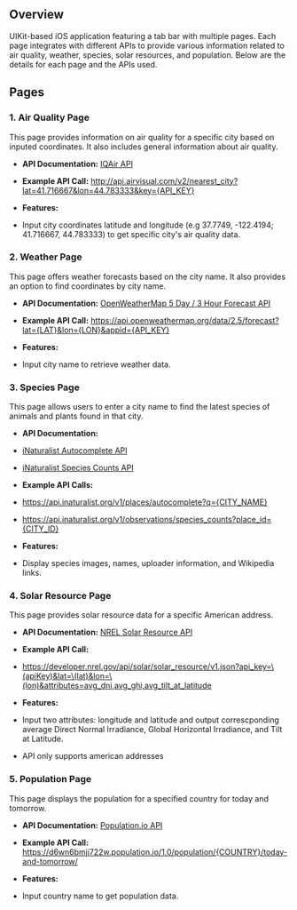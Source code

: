## Overview
UIKit-based iOS application featuring a tab bar with multiple pages. Each page integrates with different APIs to provide various information related to air quality, weather, species, solar resources, and population. Below are the details for each page and the APIs used.

## Pages

### 1. Air Quality Page
This page provides information on air quality for a specific city based on inputed coordinates. It also includes general information about air quality.

- **API Documentation:** [IQAir API](https://api-docs.iqair.com/?version=latest)
- **Example API Call:** http://api.airvisual.com/v2/nearest_city?lat=41.716667&lon=44.783333&key={API_KEY}
  
- **Features:**
- Input city coordinates latitude and longitude (e.g 37.7749, -122.4194; 41.716667, 44.783333)  to get specific city's air quality data.

### 2. Weather Page
This page offers weather forecasts based on the city name. It also provides an option to find coordinates by city name.

- **API Documentation:** [OpenWeatherMap 5 Day / 3 Hour Forecast API](https://openweathermap.org/forecast5)
- **Example API Call:** https://api.openweathermap.org/data/2.5/forecast?lat={LAT}&lon={LON}&appid={API_KEY}

- **Features:**
-  Input city name to retrieve weather data.

### 3. Species Page
This page allows users to enter a city name to find the latest species of animals and plants found in that city.

- **API Documentation:**
- [iNaturalist Autocomplete API](https://api.inaturalist.org/v1/places/autocomplete?q=CITY_NAME)
- [iNaturalist Species Counts API](https://api.inaturalist.org/v1/observations/species_counts?place_id=CITY_ID)
- **Example API Calls:**
- https://api.inaturalist.org/v1/places/autocomplete?q={CITY_NAME}
- https://api.inaturalist.org/v1/observations/species_counts?place_id={CITY_ID}

- **Features:**
- Display species images, names, uploader information, and Wikipedia links.

### 4. Solar Resource Page
This page provides solar resource data for a specific American address.

- **API Documentation:** [NREL Solar Resource API](https://developer.nrel.gov/docs/solar/solar-resource-v1/)
- **Example API Call:** 
- https://developer.nrel.gov/api/solar/solar_resource/v1.json?api_key=\(apiKey)&lat=\(lat)&lon=\(lon)&attributes=avg_dni,avg_ghi,avg_tilt_at_latitude

- **Features:**
- Input two attributes: longitude and latitude and  output correscponding average Direct Normal Irradiance, Global Horizontal Irradiance, and Tilt at Latitude.
- API only supports american addresses 

### 5. Population Page
This page displays the population for a specified country for today and tomorrow.

- **API Documentation:** [Population.io API](https://d6wn6bmjj722w.population.io/)
- **Example API Call:** 
https://d6wn6bmjj722w.population.io/1.0/population/{COUNTRY}/today-and-tomorrow/

- **Features:**
- Input country name to get population data.
